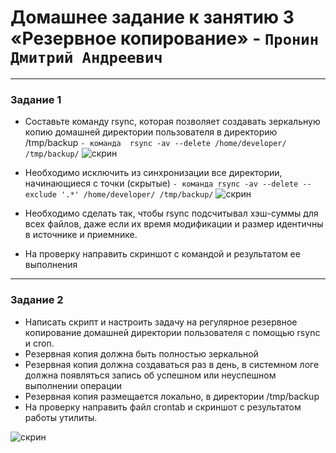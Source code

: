# Домашнее задание к занятию 3 «Резервное копирование» - `Пронин Дмитрий Андреевич`

---

### Задание 1

* Составьте команду rsync, которая позволяет создавать зеркальную копию домашней директории пользователя в директорию /tmp/backup
``` - команда  rsync -av --delete /home/developer/ /tmp/backup/ ```
![скрин](https://github.com/dmitriypronin48/fork-cicd/blob/main/img/z1-1.jpg)

* Необходимо исключить из синхронизации все директории, начинающиеся с точки (скрытые)
  ``` - команда rsync -av --delete --exclude '.*' /home/developer/ /tmp/backup/ ```
![скрин](https://github.com/dmitriypronin48/fork-cicd/blob/main/img/z1-2.jpg)

* Необходимо сделать так, чтобы rsync подсчитывал хэш-суммы для всех файлов, даже если их время модификации и размер идентичны в источнике и приемнике.
* На проверку направить скриншот с командой и результатом ее выполнения





---

### Задание 2



* Написать скрипт и настроить задачу на регулярное резервное копирование домашней директории пользователя с помощью rsync и cron.
* Резервная копия должна быть полностью зеркальной
* Резервная копия должна создаваться раз в день, в системном логе должна появляться запись об успешном или неуспешном выполнении операции
* Резервная копия размещается локально, в директории /tmp/backup
* На проверку направить файл crontab и скриншот с результатом работы утилиты.

![скрин](https://github.com/dmitriypronin48/fork-cicd/blob/main/img/z2-1.jpg)


